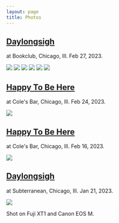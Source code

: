 ```yaml
---
layout: page
title: Photos
---
```

## [Daylongsigh](instagram.com/daylongsigh_/) 
at Bookclub, Chicago, Ill. Feb 27, 2023.

![](/assets/images/daylong%on%floor%2.jpg)
![](/assets/images/dls%bookclub%4.jpg)
![](/assets/images/dls%bookclub%10.jpg)
![](/assets/images/dls%bookclub%13.jpg)
![](/assets/images/dls%bookclub%14.jpg)
![](/assets/images/dls%bookclub.jpg)

## [Happy To Be Here](instagram.com/happytobeherechi/)
at Cole's Bar, Chicago, Ill. Feb 24, 2023.

![](/assets/images/HTBH%new%carousel.jpg)

## [Happy To Be Here](instagram.com/happytobeherechi/)
at Cole's Bar, Chicago, Ill. Feb 16, 2023.

![](/assets/images/HTBH%insta%carousel.jpg)

## [Daylongsigh](instagram.com/daylongsigh_/) 
at Subterranean, Chicago, Ill. Jan 21, 2023.

![](/assets/images/DLS%insta%carousel.jpg)

Shot on Fuji XT1 and Canon EOS M.
